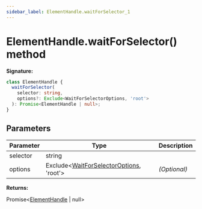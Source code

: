 ```yaml
---
sidebar_label: ElementHandle.waitForSelector_1
---
```


# ElementHandle.waitForSelector() method

**Signature:**

```typescript
class ElementHandle {
  waitForSelector(
    selector: string,
    options?: Exclude<WaitForSelectorOptions, 'root'>
  ): Promise<ElementHandle | null>;
}
```

## Parameters

| Parameter | Type                                                                                   | Description       |
| --------- | -------------------------------------------------------------------------------------- | ----------------- |
| selector  | string                                                                                 |                   |
| options   | Exclude&lt;[WaitForSelectorOptions](./puppeteer.waitforselectoroptions.md), 'root'&gt; | <i>(Optional)</i> |

**Returns:**

Promise&lt;[ElementHandle](./puppeteer.elementhandle.md) \| null&gt;
